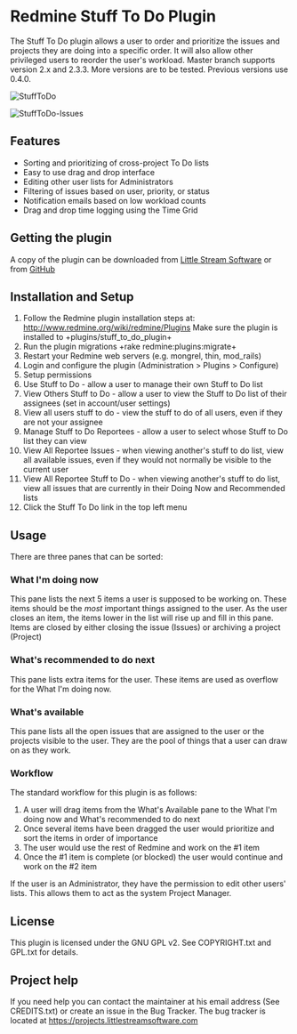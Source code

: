 # Redmine Stuff To Do Plugin

The Stuff To Do plugin allows a user to order and prioritize the issues and projects they are doing into a specific order. It will also allow other privileged users to reorder the user's workload.
Master branch supports version 2.x and 2.3.3. More versions are to be tested. Previous versions use 0.4.0.

![StuffToDo](img/StuffToDo.png "Stuff to Do")

![StuffToDo-Issues](img/StuffToDo-Issue.png "Stuff to Do - Issues Page")

## Features

* Sorting and prioritizing of cross-project To Do lists
* Easy to use drag and drop interface
* Editing other user lists for Administrators
* Filtering of issues based on user, priority, or status
* Notification emails based on low workload counts
* Drag and drop time logging using the Time Grid

## Getting the plugin

A copy of the plugin can be downloaded from [Little Stream Software](https://projects.littlestreamsoftware.com/projects/redmine-stuff-to-do/files) or from [GitHub](http://github.com/edavis10/redmine-stuff-to-do)


## Installation and Setup

1. Follow the Redmine plugin installation steps at: http://www.redmine.org/wiki/redmine/Plugins  Make sure the plugin is installed to +plugins/stuff_to_do_plugin+
2. Run the plugin migrations +rake redmine:plugins:migrate+
3. Restart your Redmine web servers (e.g. mongrel, thin, mod_rails)
4. Login and configure the plugin (Administration > Plugins > Configure)
5. Setup permissions
  1.  Use Stuff to Do - allow a user to manage their own Stuff to Do list
  2. View Others Stuff to Do - allow a user to view the Stuff to Do list of their assignees (set in account/user settings)
  3.  View all users stuff to do - view the stuff to do of all users, even if they are not your assignee
  4.  Manage Stuff to Do Reportees - allow a user to select whose Stuff to Do list they can view
  5.  View All Reportee Issues - when viewing another's stuff to do list, view all available issues, even if they would not normally be visible to the current user
  6.  View All Reportee Stuff to Do - when viewing another's stuff to do list, view all issues that are currently in their Doing Now and Recommended lists
6. Click the Stuff To Do link in the top left menu

## Usage

There are three panes that can be sorted:

### What I'm doing now

This pane lists the next 5 items a user is supposed to be working on.  These items should be the *most* important things assigned to the user.  As the user closes an item, the items lower in the list will rise up and fill in this pane.  Items are closed by either closing the issue (Issues) or archiving a project (Project)

### What's recommended to do next

This pane lists extra items for the user.  These items are used as overflow for the What I'm doing now.

### What's available

This pane lists all the open issues that are assigned to the user or the projects visible to the user.  They are the pool of things that a user can draw on as they work.

### Workflow

The standard workflow for this plugin is as follows:

1. A user will drag items from the What's Available pane to the What I'm doing now and What's recommended to do next
2. Once several items have been dragged the user would prioritize and sort the items in order of importance
3. The user would use the rest of Redmine and work on the #1 item
4. Once the #1 item is complete (or blocked) the user would continue and work on the #2 item

If the user is an Administrator, they have the permission to edit other users' lists.  This allows them to act as the system Project Manager.

## License

This plugin is licensed under the GNU GPL v2.  See COPYRIGHT.txt and GPL.txt for details.

## Project help

If you need help you can contact the maintainer at his email address (See CREDITS.txt) or create an issue in the Bug Tracker.  The bug tracker is located at  https://projects.littlestreamsoftware.com

